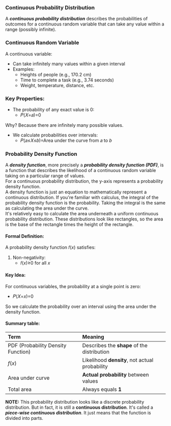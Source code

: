 ### Continuous Probability Distribution
A ***continuous probability distribution*** describes the probabilities of outcomes for a continuous random variable that can take any value within a range (possibly infinite).

### Continuous Random Variable
A continuous variable:
- Can take infinitely many values within a given interval
- Examples:
  - Heights of people (e.g., 170.2 cm)
  - Time to complete a task (e.g., 3.74 seconds)
  - Weight, temperature, distance, etc.

### Key Properties:
- The probability of any exact value is 0:
   - 𝑃(𝑋=𝑎)=0
  
Why? Because there are infinitely many possible values.
- We calculate probabilities over intervals:   
  - 𝑃(𝑎≤𝑋≤𝑏)=Area under the curve from 𝑎 to 𝑏

### Probability Density Function
A ***density function***, more precisely a ***probability density function (PDF)***, is a function that describes the likelihood of a continuous random variable taking on a particular range of values.  
For a continuous probability distribution, the y-axis represents a probability density function.  
A density function is just an equation to mathematically represent a continuous distribution. If you're familiar with calculus, the integral of the probability density function is the probability. Taking the integral is the same as calculating the area under the curve.  
It's relatively easy to calculate the area underneath a uniform continuous probability distribution. These distributions look like rectangles, so the area is the base of the rectangle times the height of the rectangle.

#### Formal Definition:
A probability density function 𝑓(𝑥) satisfies:
1. Non-negativity:
    - 𝑓(𝑥)≥0 for all 𝑥

#### Key Idea:
For continuous variables, the probability at a single point is zero:  
  - 𝑃(𝑋=𝑥)=0

So we calculate the probability over an interval using the area under the density function.
#### Summary table:
| Term                               | Meaning                                        |
| :--------------------------------- | :--------------------------------------------- |
| PDF (Probability Density Function) | Describes the **shape** of the distribution    |
| $f(x)$                             | Likelihood **density**, not actual probability |
| Area under curve                   | **Actual probability** between values          |
| Total area                         | Always equals **1**                            |

**NOTE:**
This probability distribution looks like a discrete probability distribution. But in fact, it is still a **continuous distribution**. It's called a ***piece-wise continuous distribution***. It just means that the function is divided into parts.  

